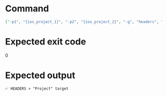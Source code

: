 # Command
```json
["-p1", "{ios_project_1}", "-p2", "{ios_project_2}", "-g", "headers", "-t", "Project", "-f", "console", "-v"]
```

# Expected exit code
0

# Expected output
```
✅ HEADERS > "Project" target


```
